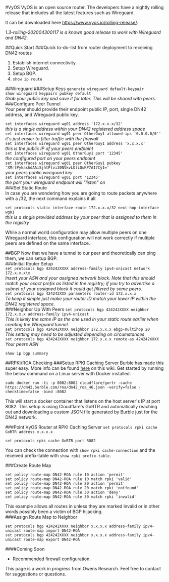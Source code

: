 #VyOS
VyOS is an open source router.  The developers have a nightly rolling release that includes all the latest features such as Wireguard.  
  
It can be downloaded here https://www.vyos.io/rolling-release/.  
  

_1.3-rolling-202004300117 is a known good release to work with Wireguard and DN42._


##Quick Start
###Quick to-do-list from router deployment to receiving DN42 routes
1. Establish internet connectivity.
2. Setup Wireguard.
3. Setup BGP.
4. `show ip route`


##Wireguard
###Setup Keys 
`generate wireguard default-keypair`    
`show wireguard keypairs pubkey default`  
_Grab your public key and save it for later.  This will be shared with peers._  
###Configure Peer Tunnel  
Your peer should provide their endpoint public IP, port, single DN42 address, and Wireguard public key.   
   
`set interfaces wireguard wg01 address '172.x.x.x/32'`  
_this is a single address within your DN42 registered address space_  
`set interfaces wireguard wg01 peer OtherGuy1 allowed-ips '0.0.0.0/0''`  
_it's just easier to filter traffic with the firewall_  
`set interfaces wireguard wg01 peer OtherGuy1 address 'x.x.x.x'`  
_this is the public IP of your peers endpoint_  
`set interfaces wireguard wg01 OtherGuy1 port '12345'`  
_the configured port on your peers endpoint_  
`set interfaces wireguard wg01 peer OtherGuy1 pubkey 'XMrlPykaxhdAAiSjhtPlvi30NVkvLQliQuKP7AI7CyI='`  
_your peers public wireguard key_  
`set interfaces wireguard wg01 port '12345'`  
_the port your wireguard endpoint will "listen" on_  
###Set Static Route  
In case you are wondering how you are going to route packets anywhere with a /32, the next command explains it all.  
     
`set protocols static interface-route 172.x.x.x/32 next-hop-interface wg01`  
_this is a single provided address by your peer that is assigned to them in the registry_  
  
While a normal world configuration may allow multiple peers on one Wireguard interface, this configuration will not work correctly if multiple peers are defined on the same interface.


##BGP
Now that we have a tunnel to our peer and theoretically can ping them, we can setup BGP.  
###Initial Router Setup  
`set protocols bgp 424242XXXX address-family ipv4-unicast network 172.x.x.x\x`  
_Insert your ASN and your assigned network block.  Note that this should match your exact prefix as listed in the registry; if you try to advertise a subnet of your assigned block it could get filtered by some peers._  
`set protocols bgp 424242XXX parameters router-id 172.x.x.x`  
_To keep it simple just make your router ID match your lower IP within the DN42 registered space._  
###Neighbor Up With Peers
`set protocols bgp 424242XXXX neighbor 172.x.x.x address-family ipv4-unicast`  
_This is likely the same IP as the one used in your static route earlier when creating the Wireguard tunnel._  
`set protocols bgp 424242XXXX neighbor 172.x.x.x ebgp-multihop 20`   
_This setting may need to be adjusted depending on circumstances_  
`set protocols bgp 424242XXXX neighbor 172.x.x.x remote-as 424242XXXX`  
_Your peers ASN_  
  
`show ip bgp summary`

##RPKI/ROA Checking
###Setup RPKI Caching Server
Burble has made this super easy.  More info can be found [here](https://wiki.dn42/ROA-slash-RPKI) on this wiki.  Get started by running the below command on a Linux server with Docker installed.     
  
`sudo docker run -ti -p 8082:8082 cloudflare/gortr -cache https://dn42.burble.com/roa/dn42_roa_46.json -verify=false -checktime=false -bind :8082`  
  
This will start a docker container that listens on the host server's IP at port 8082.  This setup is using Cloudflare's GoRTR and automatically reaching out and downloading a custom JSON file generated by Burble just for the DN42 network.  

###Point VyOS Router at RPKI Caching Server
`set protocols rpki cache GoRTR address x.x.x.x`   
   
`set protocols rpki cache GoRTR port 8082`  
  
You can check the connection with `show rpki cache-connection` and the received prefix-table with `show rpki prefix-table`.  

###Create Route Map
```
set policy route-map DN42-ROA rule 10 action 'permit'
set policy route-map DN42-ROA rule 10 match rpki 'valid'
set policy route-map DN42-ROA rule 20 action 'permit'
set policy route-map DN42-ROA rule 20 match rpki 'notfound'
set policy route-map DN42-ROA rule 30 action 'deny'
set policy route-map DN42-ROA rule 30 match rpki 'invalid'
```
This example allows all routes in unless they are marked invalid or in other words possibly been a victim of BGP hijacking.  
###Assign Route Map to Neighbor
```
set protocols bgp 424242XXXX neighbor x.x.x.x address-family ipv4-unicast route-map import DN42-ROA  
set protocols bgp 424242XXXX neighbor x.x.x.x address-family ipv4-unicast route-map export DN42-ROA   
```

####Coming Soon  
 - Recommended firewall configuration.  
  
This page is a work in progress from Owens Research. Feel free to contact for suggestions or questions. 










